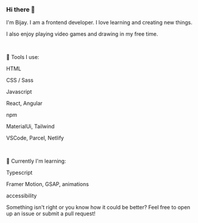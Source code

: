### Hi there 👋

I'm Bijay. I am a frontend developer. I love learning and creating new things. 

I also enjoy playing video games and drawing in my free time.

&nbsp;


:hammer: Tools I use:

HTML

CSS / Sass

Javascript

React, Angular

npm

MaterialUi, Tailwind

VSCode, Parcel, Netlify

&nbsp;


:seedling: Currently I'm learning:


Typescript

Framer Motion, GSAP, animations

accessibility


Something isn't right or you know how it could be better? Feel free to open up an issue or submit a pull request!
